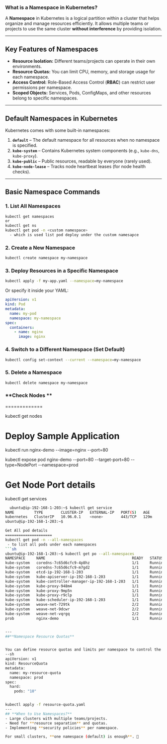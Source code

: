 ### **What is a Namespace in Kubernetes?**
A **Namespace** in Kubernetes is a logical partition within a cluster that helps organize and manage resources efficiently. It allows multiple teams or projects to use the same cluster **without interference** by providing isolation.

---

## **Key Features of Namespaces**
- **Resource Isolation:** Different teams/projects can operate in their own environments.
- **Resource Quotas:** You can limit CPU, memory, and storage usage for each namespace.
- **Access Control:** Role-Based Access Control (**RBAC**) can restrict user permissions per namespace.
- **Scoped Objects:** Services, Pods, ConfigMaps, and other resources belong to specific namespaces.

---

## **Default Namespaces in Kubernetes**
Kubernetes comes with some built-in namespaces:
1. **`default`** – The default namespace for all resources when no namespace is specified.
2. **`kube-system`** – Contains Kubernetes system components (e.g., `kube-dns`, `kube-proxy`).
3. **`kube-public`** – Public resources, readable by everyone (rarely used).
4. **`kube-node-lease`** – Tracks node heartbeat leases (for node health checks).

---

## **Basic Namespace Commands**
### **1. List All Namespaces**
```sh
kubectl get namespaces
or 
kubectl get ns
kubectl get pod -n <custom namespace>
  - which is used list pod deploy under the custom namesapce
```

### **2. Create a New Namespace**
```sh
kubectl create namespace my-namespace
```

### **3. Deploy Resources in a Specific Namespace**
```sh
kubectl apply -f my-app.yaml --namespace=my-namespace
```
Or specify it inside your YAML:
```yaml
apiVersion: v1
kind: Pod
metadata:
  name: my-pod
  namespace: my-namespace
spec:
  containers:
    - name: nginx
      image: nginx
```

### **4. Switch to a Different Namespace (Set Default)**
```sh
kubectl config set-context --current --namespace=my-namespace
```

### **5. Delete a Namespace**
```sh
kubectl delete namespace my-namespace
```
### **Check Nodes  ** 
=============

kubectl get nodes



Deploy Sample Application
==========================

kubectl run nginx-demo --image=nginx --port=80 

kubectl expose pod nginx-demo --port=80 --target-port=80 --type=NodePort --namespace=prod


Get Node Port details 
=====================
kubectl get services
```sh
  ubuntu@ip-192-168-1-203:~$ kubectl get service
NAME         TYPE        CLUSTER-IP   EXTERNAL-IP   PORT(S)   AGE
kubernetes   ClusterIP   10.96.0.1    <none>        443/TCP   129m
ubuntu@ip-192-168-1-203:~$

Get All pod details
=====================
kubectl get pod -n --all-namespaces
 - to list all pods under each namespaces
```sh 
ubuntu@ip-192-168-1-203:~$ kubectl get po --all-namespaces
NAMESPACE     NAME                                       READY   STATUS    RESTARTS       AGE
kube-system   coredns-7c65d6cfc9-4p8hz                   1/1     Running   0              128m
kube-system   coredns-7c65d6cfc9-m7gd2                   1/1     Running   0              128m
kube-system   etcd-ip-192-168-1-203                      1/1     Running   0              128m
kube-system   kube-apiserver-ip-192-168-1-203            1/1     Running   0              128m
kube-system   kube-controller-manager-ip-192-168-1-203   1/1     Running   0              128m
kube-system   kube-proxy-948m4                           1/1     Running   0              128m
kube-system   kube-proxy-9mp5n                           1/1     Running   0              118m
kube-system   kube-proxy-r9clp                           1/1     Running   0              118m
kube-system   kube-scheduler-ip-192-168-1-203            1/1     Running   0              128m
kube-system   weave-net-729tk                            2/2     Running   1 (122m ago)   122m
kube-system   weave-net-9dcwr                            2/2     Running   1 (117m ago)   118m
kube-system   weave-net-vqrgq                            2/2     Running   1 (117m ago)   118m
prob          nginx-demo                                 1/1     Running   0              109m


---
##**Namespace Resource Quotas**


You can define resource quotas and limits per namespace to control the usage of resources:
--sh
apiVersion: v1
kind: ResourceQuota
metadata:
  name: my-resource-quota
  namespace: prod
spec:
  hard:
    pods: "10"


kubectl apply -f resource-quota.yaml
---
## **When to Use Namespaces?**
- Large clusters with multiple teams/projects.
- Need for **resource separation** and quotas.
- Implementing **security policies** per namespace.

For small clusters, **one namespace (default) is enough**. 🚀

